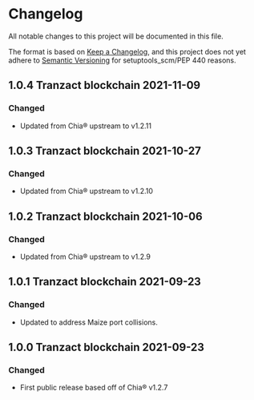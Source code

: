 # Changelog

All notable changes to this project will be documented in this file.

The format is based on [Keep a Changelog](https://keepachangelog.com/en/1.0.0/),
and this project does not yet adhere to [Semantic Versioning](https://semver.org/spec/v2.0.0.html)
for setuptools_scm/PEP 440 reasons.

## 1.0.4 Tranzact blockchain 2021-11-09

### Changed

- Updated from Chia&reg; upstream to v1.2.11

## 1.0.3 Tranzact blockchain 2021-10-27

### Changed

- Updated from Chia&reg; upstream to v1.2.10

## 1.0.2 Tranzact blockchain 2021-10-06

### Changed

- Updated from Chia&reg; upstream to v1.2.9

## 1.0.1 Tranzact blockchain 2021-09-23

### Changed

- Updated to address Maize port collisions.

## 1.0.0 Tranzact blockchain 2021-09-23

### Changed

- First public release based off of Chia&reg; v1.2.7